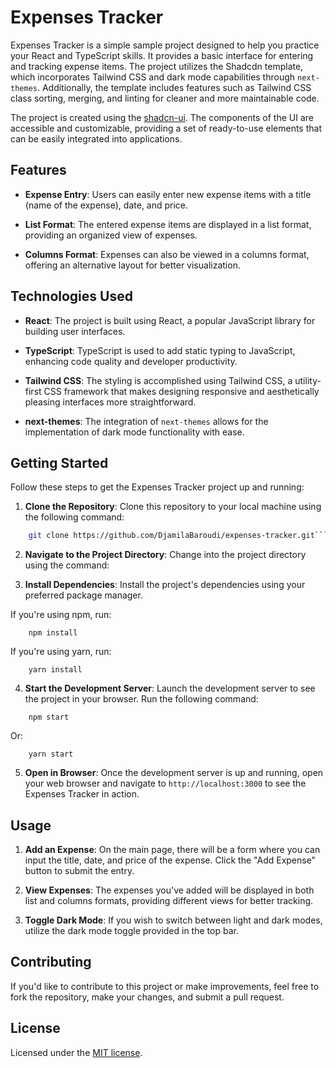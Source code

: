 # Expenses Tracker

Expenses Tracker is a simple sample project designed to help you practice your React and TypeScript skills. It provides a basic interface for entering and tracking expense items. The project utilizes the Shadcdn template, which incorporates Tailwind CSS and dark mode capabilities through `next-themes`. Additionally, the template includes features such as Tailwind CSS class sorting, merging, and linting for cleaner and more maintainable code.

The project is created using the [shadcn-ui](https://github.com/shadcn-ui/ui). The components of the UI are accessible and customizable, providing a set of ready-to-use elements that can be easily integrated into applications. 


## Features

- **Expense Entry**: Users can easily enter new expense items with a title (name of the expense), date, and price.

- **List Format**: The entered expense items are displayed in a list format, providing an organized view of expenses.

- **Columns Format**: Expenses can also be viewed in a columns format, offering an alternative layout for better visualization.

## Technologies Used

- **React**: The project is built using React, a popular JavaScript library for building user interfaces.

- **TypeScript**: TypeScript is used to add static typing to JavaScript, enhancing code quality and developer productivity.

- **Tailwind CSS**: The styling is accomplished using Tailwind CSS, a utility-first CSS framework that makes designing responsive and aesthetically pleasing interfaces more straightforward.

- **next-themes**: The integration of `next-themes` allows for the implementation of dark mode functionality with ease.

## Getting Started

Follow these steps to get the Expenses Tracker project up and running:

1. **Clone the Repository**: Clone this repository to your local machine using the following command:

```bash 
    git clone https://github.com/DjamilaBaroudi/expenses-tracker.git``` 
```


2. **Navigate to the Project Directory**: Change into the project directory using the command:


3. **Install Dependencies**: Install the project's dependencies using your preferred package manager. 

If you're using npm, run:

```shell
    npm install
```

If you're using yarn, run:

```shell
    yarn install
```

4. **Start the Development Server**: Launch the development server to see the project in your browser. Run the following command:

```shell
    npm start
```
Or:
    
```shell
    yarn start
```


5. **Open in Browser**: Once the development server is up and running, open your web browser and navigate to `http://localhost:3000` to see the Expenses Tracker in action.

## Usage

1. **Add an Expense**: On the main page, there will be a form where you can input the title, date, and price of the expense. Click the "Add Expense" button to submit the entry.

2. **View Expenses**: The expenses you've added will be displayed in both list and columns formats, providing different views for better tracking.

3. **Toggle Dark Mode**: If you wish to switch between light and dark modes, utilize the dark mode toggle provided in the top bar.

## Contributing

If you'd like to contribute to this project or make improvements, feel free to fork the repository, make your changes, and submit a pull request.


## License

Licensed under the [MIT license](https://github.com/shadcn/ui/blob/main/LICENSE.md).
